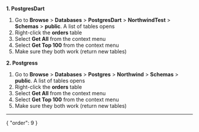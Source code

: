 **1. PostgresDart**
1. Go to **Browse** > **Databases** > **PostgresDart** > **NorthwindTest** > **Schemas** > **public**. A list of tables opens
3. Right-click the **orders** table
4. Select **Get All** from the context menu
5. Select **Get Top 100** from the context menu
6. Make sure they both work (return new tables)

**2. Postgress**
1. Go to **Browse** > **Databases** > **Postgres** > **Northwind** > **Schemas** > **public**. A list of tables opens
3. Right-click the **orders** table
4. Select **Get All** from the context menu
5. Select **Get Top 100** from the context menu
6. Make sure they both work (return new tables)
---
{
  "order": 9
}
